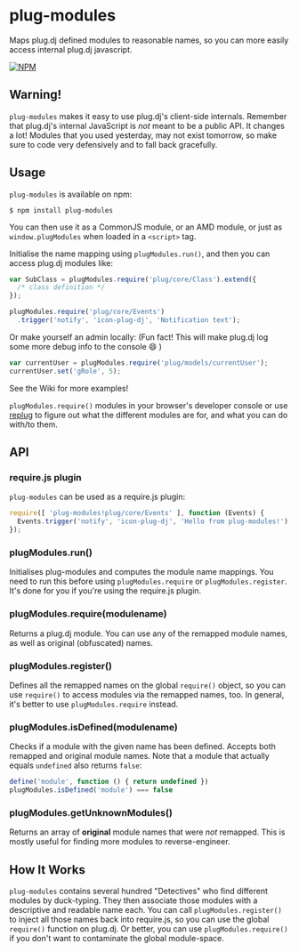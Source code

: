 # plug-modules

Maps plug.dj defined modules to reasonable names, so you can more easily
access internal plug.dj javascript.

[![NPM](https://nodei.co/npm/plug-modules.png?downloads)](https://nodei.co/npm/plug-modules)

## Warning!

`plug-modules` makes it easy to use plug.dj's client-side internals.
Remember that plug.dj's internal JavaScript is *not* meant to be a
public API. It changes a lot! Modules that you used yesterday, may not
exist tomorrow, so make sure to code very defensively and to fall back
gracefully.

## Usage

`plug-modules` is available on npm:
```
$ npm install plug-modules
```

You can then use it as a CommonJS module, or an AMD module, or just as `window.plugModules` when loaded in a `<script>` tag.

Initialise the name mapping using `plugModules.run()`, and then you
can access plug.dj modules like:

```javascript
var SubClass = plugModules.require('plug/core/Class').extend({
  /* class definition */
});

plugModules.require('plug/core/Events')
  .trigger('notify', 'icon-plug-dj', 'Notification text');
```

Or make yourself an admin locally: (Fun fact! This will make plug.dj
log some more debug info to the console :smile: )

```javascript
var currentUser = plugModules.require('plug/models/currentUser');
currentUser.set('gRole', 5);
```

See the Wiki for more examples!

`plugModules.require()` modules in your browser's developer console or
use [replug](https://github.com/PlugLynn/replug) to figure out what the
different modules are for, and what you can do with/to them.

## API

### require.js plugin

`plug-modules` can be used as a require.js plugin:

```javascript
require([ 'plug-modules!plug/core/Events' ], function (Events) {
  Events.trigger('notify', 'icon-plug-dj', 'Hello from plug-modules!');
});
```

### plugModules.run()

Initialises plug-modules and computes the module name mappings. You
need to run this before using `plugModules.require` or
`plugModules.register`. It's done for you if you're using the require.js
plugin.

### plugModules.require(modulename)

Returns a plug.dj module. You can use any of the remapped module names,
as well as original (obfuscated) names.

### plugModules.register()

Defines all the remapped names on the global `require()` object, so you
can use `require()` to access modules via the remapped names, too. In
general, it's better to use `plugModules.require` instead.

### plugModules.isDefined(modulename)

Checks if a module with the given name has been defined. Accepts both
remapped and original module names. Note that a module that actually
equals `undefined` also returns `false`:

```javascript
define('module', function () { return undefined })
plugModules.isDefined('module') === false
```

### plugModules.getUnknownModules()

Returns an array of **original** module names that were *not* remapped.
This is mostly useful for finding more modules to reverse-engineer.

## How It Works

`plug-modules` contains several hundred "Detectives" who find different
modules by duck-typing. They then associate those modules with a
descriptive and readable name each. You can call
`plugModules.register()` to inject all those names back into require.js,
so you can use the global `require()` function on plug.dj.
Or better, you can use `plugModules.require()` if you don't want to
contaminate the global module-space.
